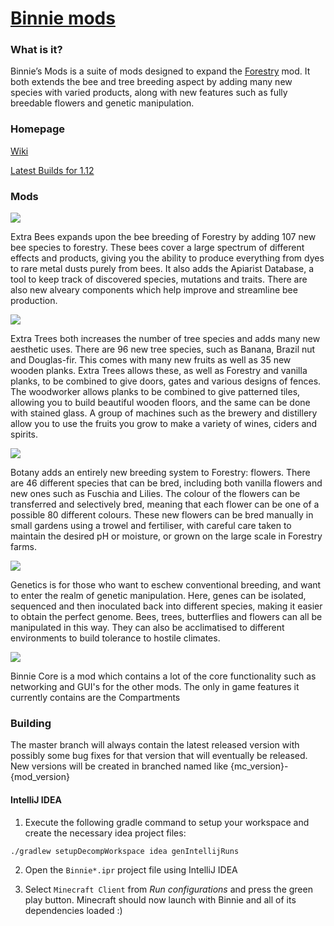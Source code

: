 [Binnie mods](https://minecraft.curseforge.com/projects/binnies-mods/files)
====================================

### What is it?
Binnie’s Mods is a suite of mods designed to expand the [Forestry](https://github.com/ForestryMC/ForestryMC) mod. 
It both extends the bee and tree breeding aspect by adding many new species with varied products,
along with new features such as fully breedable flowers and genetic manipulation.

### Homepage

[Wiki](https://binnie.mods.wiki/wiki/Main_Page)

[Latest Builds for 1.12 ](http://jenkins.ic2.player.to/job/Binnie's%201.12/)

### Mods

[![](https://binnie.mods.wiki/w/images/binnie/9/91/Extra_Bees_Header.png)](https://binnie.mods.wiki/wiki/Extra_Bees)

Extra Bees expands upon the bee breeding of Forestry by adding 107 new bee species to forestry. These bees cover a large spectrum of different effects and products, giving you the ability to produce everything from dyes to rare metal dusts purely from bees. It also adds the Apiarist Database, a tool to keep track of discovered species, mutations and traits. There are also new alveary components which help improve and streamline bee production. 


[![](https://binnie.mods.wiki/w/images/binnie/5/59/Extra_Trees_Header.png)](https://binnie.mods.wiki/wiki/Extra_Trees)

Extra Trees both increases the number of tree species and adds many new aesthetic uses. There are 96 new tree species, such as Banana, Brazil nut and Douglas-fir. This comes with many new fruits as well as 35 new wooden planks. Extra Trees allows these, as well as Forestry and vanilla planks, to be combined to give doors, gates and various designs of fences. The woodworker allows planks to be combined to give patterned tiles, allowing you to build beautiful wooden floors, and the same can be done with stained glass. A group of machines such as the brewery and distillery allow you to use the fruits you grow to make a variety of wines, ciders and spirits.


[![](https://binnie.mods.wiki/w/images/binnie/3/34/Botany_Header.png)](https://binnie.mods.wiki/wiki/Botany)

Botany adds an entirely new breeding system to Forestry: flowers. There are 46 different species that can be bred, including both vanilla flowers and new ones such as Fuschia and Lilies. The colour of the flowers can be transferred and selectively bred, meaning that each flower can be one of a possible 80 different colours. These new flowers can be bred manually in small gardens using a trowel and fertiliser, with careful care taken to maintain the desired pH or moisture, or grown on the large scale in Forestry farms. 

[![](https://binnie.mods.wiki/w/images/binnie/4/4e/Genetics_Header.png)](https://binnie.mods.wiki/wiki/Genetics)

Genetics is for those who want to eschew conventional breeding, and want to enter the realm of genetic manipulation. Here, genes can be isolated, sequenced and then inoculated back into different species, making it easier to obtain the perfect genome. Bees, trees, butterflies and flowers can all be manipulated in this way. They can also be acclimatised to different environments to build tolerance to hostile climates.

[![](https://binnie.mods.wiki/w/images/binnie/d/d7/Binnie_Core_Header.png)](https://binnie.mods.wiki/wiki/Binnie_Core)

Binnie Core is a mod which contains a lot of the core functionality such as networking and GUI's for the other mods. The only in game features it currently contains are the Compartments


### Building

The master branch will always contain the latest released version with possibly some bug fixes for that version that will eventually be released.
New versions will be created in branched named like {mc_version}-{mod_version}

#### IntelliJ IDEA

1. Execute the following gradle command to setup your workspace and create the necessary idea project files:

  ```
  ./gradlew setupDecompWorkspace idea genIntellijRuns
  ```
  
2. Open the `Binnie*.ipr` project file using IntelliJ IDEA

3. Select `Minecraft Client` from _Run configurations_ and press the green play button.
Minecraft should now launch with Binnie and all of its dependencies loaded :)
